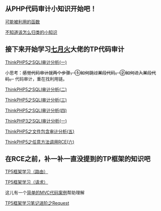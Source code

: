 ## 从PHP代码审计小知识开始吧！

[可能被利用的函数](/%E5%8F%AF%E8%83%BD%E8%A2%AB%E5%88%A9%E7%94%A8%E7%9A%84%E5%87%BD%E6%95%B0.md)

[不知道该怎么归类的小知识](/不知道该怎么归类的小知识.md)

## 接下来开始学习[七月火](https://github.com/Mochazz/)大佬的TP代码审计

[ThinkPHP5之SQLI审计分析(一)](https://github.com/lu2ker/PHP-Code/blob/main/ThinkPHP5%E4%B9%8BSQLI%E5%AE%A1%E8%AE%A1%E5%88%86%E6%9E%90(%E4%B8%80).md)

小思考：~~感觉代码审计就两个步骤，①如何跳过某段代码。②如何进入某段代码。~~
代码审计，重在找利用链。

[ThinkPHP5之SQLI审计分析(二)](https://github.com/lu2ker/Study-notes/blob/main/ThinkPHP5%E4%B9%8BSQLI%E5%AE%A1%E8%AE%A1%E5%88%86%E6%9E%90(%E4%BA%8C).md)

[ThinkPHP5之SQLI审计分析(三)](https://github.com/lu2ker/Study-notes/blob/main/ThinkPHP5%E4%B9%8BSQLI%E5%AE%A1%E8%AE%A1%E5%88%86%E6%9E%90(%E4%B8%89).md)

[ThinkPHP5之SQLI审计分析(四)](https://github.com/lu2ker/PHP-Code/blob/main/ThinkPHP5%E4%B9%8BSQLi%E5%AE%A1%E8%AE%A1%E5%88%86%E6%9E%90(%E5%9B%9B).md)

[ThinkPHP3之SQLI审计分析(一)](https://github.com/lu2ker/PHP-Code/blob/main/ThinkPHP3%E4%B9%8BSQLI%E5%AE%A1%E8%AE%A1%E5%88%86%E6%9E%90.md)

[ThinkPHP5之文件包含审计分析(五)](https://github.com/lu2ker/PHP-Code/blob/main/ThinkPHP5%E4%B9%8B%E6%96%87%E4%BB%B6%E5%8C%85%E5%90%AB%E5%AE%A1%E8%AE%A1%E5%88%86%E6%9E%90(%E4%BA%94).md)

[ThinkPHP5之任意方法调用RCE(六)](https://github.com/lu2ker/PHP-Code/blob/main/ThinkPHP5%E4%B9%8B%E4%BB%BB%E6%84%8F%E6%96%B9%E6%B3%95%E8%B0%83%E7%94%A8RCE(%E5%85%AD).md)

## 在RCE之前，补一补一直没提到的TP框架的知识吧

[TP5框架学习（路由）](https://github.com/lu2ker/PHP-Code/blob/main/TP5%E6%A1%86%E6%9E%B6%E5%AD%A6%E4%B9%A0%E7%AC%94%E8%AE%B0(%E8%B7%AF%E7%94%B1).md)

[TP5框架学习（请求）](https://github.com/lu2ker/PHP-Code/blob/main/TP5%E6%A1%86%E6%9E%B6%E5%AD%A6%E4%B9%A0%E7%AC%94%E8%AE%B0(%E8%AF%B7%E6%B1%82).md)

这儿有一个[简单的MVC代码案例](https://www.php.cn/php-weizijiaocheng-429302.html)帮助理解

[TP5框架学习笔记进阶之Request](https://github.com/lu2ker/PHP-Code/blob/main/TP5%E6%A1%86%E6%9E%B6%E5%AD%A6%E4%B9%A0%E7%AC%94%E8%AE%B0%E8%BF%9B%E9%98%B6%E4%B9%8BRequest.md)
